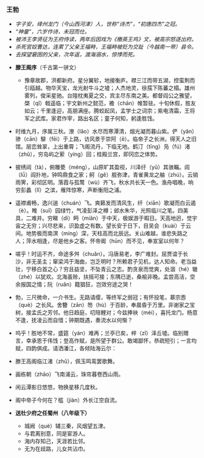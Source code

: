 ### 王勃
- _字子安，绛州龙门（今山西河津）人，世称“诗杰”，“初唐四杰”之冠。_
- _“神童”，六岁作诗，未冠而仕。_
- _被沛王李贤征为王府侍读，两年后因戏为《檄英王鸡》文，被高宗怒逐出府。_
- _杀死官奴曹达，连累了父亲王福畤，王福畤被贬为交趾（今越南一带）县令。_
- _去探望窘困的父亲，次年返，渡海溺水，惊悸而死。_

* **滕王阁序**（千古第一骈文）
  * 豫章故郡，洪都新府。星分翼轸，地接衡庐。襟三江而带五湖，控蛮荆而引瓯越。物华天宝，龙光射牛斗之墟；人杰地灵，徐孺下陈蕃之榻。雄州雾列，俊采星驰。台隍枕夷夏之交，宾主尽东南之美。都督阎公之雅望，棨（qǐ）戟遥临；宇文新州之懿范，襜（chān）帷暂驻。十旬休假，胜友如云；千里逢迎，高朋满座。腾蛟起凤，孟学士之词宗；紫电清霜，王将军之武库。家君作宰，路出名区；童子何知，躬逢胜饯。
 * 时维九月，序属三秋。潦（lǎo）水尽而寒潭清，烟光凝而暮山紫。俨（yǎn）骖（cān）騑（fēi）于上路，访风景于崇阿（ē）。临帝子之长洲，得天人之旧馆。层峦耸翠，上出重霄；飞阁流丹，下临无地。鹤汀（tīng）凫（fú）渚（zhǔ），穷岛屿之萦（yíng）回；桂殿兰宫，即冈峦之体势。
  * 披绣闼（tà），俯雕甍（méng），山原旷其盈视，川泽纡（yū）其骇瞩。闾（lǘ）阎扑地，钟鸣鼎食之家；舸（gě）舰弥津，青雀黄龙之舳（zhú）。云销雨霁，彩彻区明。落霞与孤鹜（wù）齐飞，秋水共长天一色。渔舟唱晚，响穷彭蠡（lǐ）之滨，雁阵惊寒，声断衡阳之浦。
  * 遥襟甫畅，逸兴遄（chuán）飞。爽籁发而清风生，纤（xiān）歌凝而白云遏（è）。睢（suī）园绿竹，气凌彭泽之樽；邺水朱华，光照临川之笔。四美具，二难并。穷睇（dì）眄（miǎn）于中天，极娱游于暇日。天高地迥，觉宇宙之无穷；兴尽悲来，识盈虚之有数。望长安于日下，目吴会（kuài）于云间。地势极而南溟（míng）深，天柱高而北辰远。关山难越，谁悲失路之人；萍水相逢，尽是他乡之客。怀帝阍（hūn）而不见，奉宣室以何年？
  * 嗟乎！时运不齐，命途多舛（chuǎn）。冯唐易老，李广难封。屈贾谊于长沙，非无圣主；窜梁鸿于海曲，岂乏明时？所赖君子见机，达人知命。老当益壮，宁移白首之心？穷且益坚，不坠青云之志。酌贪泉而觉爽，处涸（hé）辙（zhé）以犹欢。北海虽赊，扶摇可接；东隅已逝，桑榆非晚。孟尝高洁，空余报国之情；阮（ruǎn）籍猖狂，岂效穷途之哭！
  * 勃，三尺微命，一介书生。无路请缨，等终军之弱冠；有怀投笔，慕宗悫（què）之长风。舍簪（zān）笏（hù）于百龄，奉晨昏于万里。非谢家之宝树，接孟氏之芳邻。他日趋庭，叨陪鲤对；今兹捧袂（mèi），喜托龙门。杨意不逢，抚凌云而自惜；钟期既遇，奏流水以何惭？
  * 呜乎！胜地不常，盛筵（yán）难再；兰亭已矣，梓（zǐ）泽丘墟。临别赠言，幸承恩于伟饯；登高作赋，是所望于群公。敢竭鄙怀，恭疏短引；一言均赋，四韵俱成。请洒潘江，各倾陆海云尔：
  * 滕王高阁临江渚（zhǔ），佩玉鸣鸾罢歌舞。
  * 画栋朝（zhāo）飞南浦云，珠帘暮卷西山雨。
  * 闲云潭影日悠悠，物换星移几度秋。
  * 阁中帝子今何在？槛（jiàn）外长江空自流。

* **送杜少府之任蜀州（八年级下）**
  * 城阙（què）辅三秦，风烟望五津。
  * 与君离别意，同是宦游人。
  * 海内存知己，天涯若比邻。
  * 无为在歧路，儿女共沾巾。
